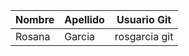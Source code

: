 | Nombre | Apellido | Usuario Git |
| ------------- | ------------- |:-------------:|
| Rosana  | Garcia | rosgarcia git|